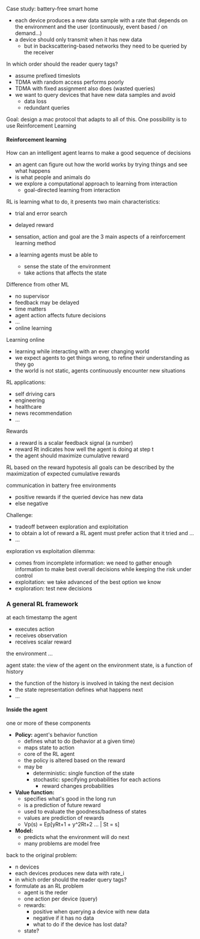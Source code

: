 Case study: battery-free smart home
- each device produces a new data sample with a rate that depends on the environment and the user (continuously, event based / on demand...)
- a device should only transmit when it has new data
	- but in backscattering-based networks they need to be queried by the receiver

In which order should the reader query tags?
- assume prefixed timeslots
- TDMA with random access performs poorly
- TDMA with fixed assignment also does (wasted queries)
- we want to query devices that have new data samples and avoid
	- data loss
	- redundant queries

Goal: design a mac protocol that adapts to all of this.
One possibility is to use Reinforcement Learning

#### Reinforcement learning
How can an intelligent agent learns to make a good sequence of decisions

- an agent can figure out how the world works by trying things and see what happens
- is what people and animals do
- we explore a computational approach to learning from interaction
	- goal-directed learning from interaction

RL is learning what to do, it presents two main characteristics:
- trial and error search
- delayed reward

- sensation, action and goal are the 3 main aspects of a reinforcement learning method
- a learning agents must be able to
	- sense the state of the environment
	- take actions that affects the state

Difference from other ML
- no supervisor
- feedback may be delayed
- time matters
- agent action affects future decisions
- ...
- online learning

Learning online
- learning while interacting with an ever changing world
- we expect agents to get things wrong, to refine their understanding as they go
- the world is not static, agents continuously encounter new situations

RL applications:
- self driving cars
- engineering
- healthcare
- news recommendation
- ...

Rewards
- a reward is a scalar feedback signal (a number)
- reward Rt indicates how well the agent is doing at step t
- the agent should maximize cumulative reward

RL based on the reward hypotesis
all goals can be described by the maximization of expected cumulative rewards

communication in battery free environments
- positive rewards if the queried device has new data
- else negative

Challenge:
- tradeoff between exploration and exploitation
- to obtain a lot of reward a RL agent must prefer action that it tried and ...
- ...

exploration vs exploitation dilemma:
- comes from incomplete information: we need to gather enough information to make best overall decisions while keeping the risk under control
- exploitation: we take advanced of the best option we know
- exploration: test new decisions

### A general RL framework
at each timestamp the agent
- executes action
- receives observation
- receives scalar reward

the environment
...

agent state: the view of the agent on the environment state, is a function of history
- the function of the history is involved in taking the next decision
- the state representation defines what happens next
- ...

#### Inside the agent
one or more of these components
- **Policy:** agent's behavior function
	- defines what to do (behavior at a given time)
	- maps state to action
	- core of the RL agent
	- the policy is altered based on the reward
	- may be
		- deterministic: single function of the state
		- stochastic: specifying probabilities for each actions
			- reward changes probabilities
- **Value function:**
	- specifies what's good in the long run
	- is a prediction of future reward
	- used to evaluate the goodness/badness of states
	- values are prediction of rewards
	- Vp(s) = Ep[yRt+1 + y^2Rt+2 ... | St = s]
- **Model:**
	- predicts what the environment will do next
	- many problems are model free

back to the original problem:
- n devices
- each devices produces new data with rate_i
- in which order should the reader query tags?
- formulate as an RL problem
	- agent is the reder
	- one action per device (query)
	- rewards:
		- positive when querying a device with new data
		- negative if it has no data
		- what to do if the device has lost data?
	- state?